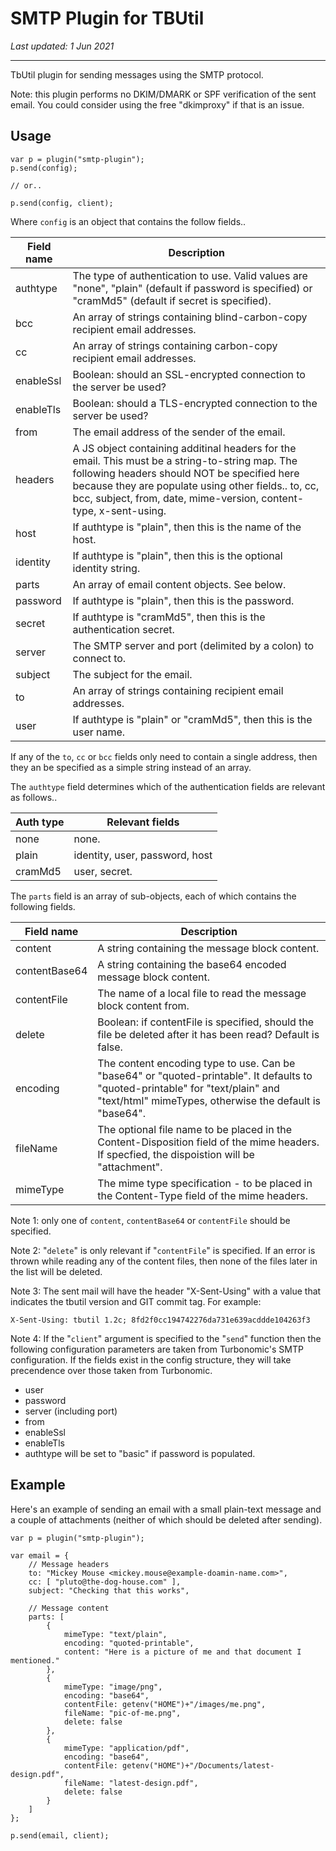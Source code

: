 # SMTP Plugin for TBUtil

*Last updated: 1 Jun 2021*

---

TbUtil plugin for sending messages using the SMTP protocol.

Note: this plugin performs no DKIM/DMARK or SPF verification of the sent email. You could consider using the free "dkimproxy" if that is an issue.

## Usage

```
var p = plugin("smtp-plugin");
p.send(config);

// or..

p.send(config, client);
```

Where `config` is an object that contains the follow fields..

| Field name | Description |
| ---------- | ----------- |
| authtype   | The type of authentication to use. Valid values are "none", "plain" (default if password is specified) or "cramMd5" (default if secret is specified). |
| bcc        | An array of strings containing blind-carbon-copy recipient email addresses. |
| cc         | An array of strings containing carbon-copy recipient email addresses. |
| enableSsl  | Boolean: should an SSL-encrypted connection to the server be used? |
| enableTls  | Boolean: should a TLS-encrypted connection to the server be used? |
| from       | The email address of the sender of the email. |
| headers    | A JS object containing additinal headers for the email. This must be a string-to-string map. The following headers should NOT be specified here because they are populate using other fields.. to, cc, bcc, subject, from, date, mime-version, content-type, x-sent-using. |
| host       | If authtype is "plain", then this is the name of the host. |
| identity   | If authtype is "plain", then this is the optional identity string. |
| parts      | An array of email content objects. See below. |
| password   | If authtype is "plain", then this is the password. |
| secret     | If authtype is "cramMd5", then this is the authentication secret. |
| server     | The SMTP server and port (delimited by a colon) to connect to. |
| subject    | The subject for the email. |
| to         | An array of strings containing recipient email addresses. |
| user       | If authtype is "plain" or "cramMd5", then this is the user name. |

If any of the `to`, `cc` or `bcc` fields only need to contain a single address, then they an be specified as a simple string instead of an array.

The `authtype` field determines which of the authentication fields are relevant as follows..

| Auth type | Relevant fields |
| --------- | --------------- |
| none      | none. |
| plain     | identity, user, password, host |
| cramMd5   | user, secret. |

The `parts` field is an array of sub-objects, each of which contains the following fields.

| Field name    | Description |
| ------------- | ----------- |
| content       | A string containing the message block content. |
| contentBase64 | A string containing the base64 encoded message block content. |
| contentFile   | The name of a local file to read the message block content from. |
| delete        | Boolean: if contentFile is specified, should the file be deleted after it has been read? Default is false. |
| encoding      | The content encoding type to use. Can be "base64" or "quoted-printable". It defaults to "quoted-printable" for "text/plain" and "text/html" mimeTypes, otherwise the default is "base64". |
| fileName      | The optional file name to be placed in the Content-Disposition field of the mime headers. If specfied, the dispoistion will be "attachment". |
| mimeType      | The mime type specification - to be placed in the Content-Type field of the mime headers. |

Note 1: only one of `content`, `contentBase64` or `contentFile` should be specified.

Note 2: "`delete`" is only relevant if "`contentFile`" is specified. If an error is thrown while reading any of the content files, then none of the files later in the list will be deleted.

Note 3: The sent mail will have the header "X-Sent-Using" with a value that indicates the tbutil version and GIT commit tag. For example:

```
X-Sent-Using: tbutil 1.2c; 8fd2f0cc194742276da731e639acddde104263f3
```

Note 4: If the "`client`" argument is specified to the "`send`" function then the following configuration parameters are taken from Turbonomic's SMTP configuration. If the fields exist in the config structure, they will take precendence over those taken from Turbonomic.

- user
- password
- server (including port)
- from
- enableSsl
- enableTls
- authtype will be set to "basic" if password is populated.

## Example

Here's an example of sending an email with a small plain-text message and a couple of attachments (neither of which should be deleted after sending).

```
var p = plugin("smtp-plugin");

var email = {
	// Message headers
	to: "Mickey Mouse <mickey.mouse@example-doamin-name.com>",
	cc: [ "pluto@the-dog-house.com" ],
	subject: "Checking that this works",

	// Message content
	parts: [
		{
			mimeType: "text/plain",
			encoding: "quoted-printable",
			content: "Here is a picture of me and that document I mentioned."
		},
		{
			mimeType: "image/png",
			encoding: "base64",
			contentFile: getenv("HOME")+"/images/me.png",
			fileName: "pic-of-me.png",
			delete: false
		},
		{
			mimeType: "application/pdf",
			encoding: "base64",
			contentFile: getenv("HOME")+"/Documents/latest-design.pdf",
			fileName: "latest-design.pdf",
			delete: false
		}
	]
};

p.send(email, client);
```
